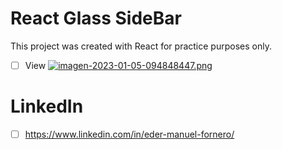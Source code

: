# React Glass SideBar

This project was created with React for practice purposes only. 

- [ ] View
[![imagen-2023-01-05-094848447.png](https://i.postimg.cc/1t7PDsH0/imagen-2023-01-05-094848447.png)](https://postimg.cc/2bWPDpg3)


# LinkedIn

- [ ] https://www.linkedin.com/in/eder-manuel-fornero/
